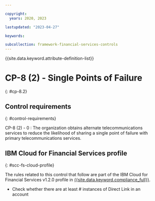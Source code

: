 ```yaml
---

copyright:
  years: 2020, 2023

lastupdated: "2023-04-27"

keywords:

subcollection: framework-financial-services-controls
---
```


{{site.data.keyword.attribute-definition-list}}

               
# CP-8 (2) - Single Points of Failure
{: #cp-8.2}

## Control requirements
{: #control-requirements}

CP-8 (2) - 0
    : The organization obtains alternate telecommunications services to reduce the likelihood of sharing a single point of failure with primary telecommunications services.

## IBM Cloud for Financial Services profile
{: #scc-fs-cloud-profile}

The rules related to this control that follow are part of the IBM Cloud for Financial Services v1.2.0 profile in [{{site.data.keyword.compliance_full}}](/docs/security-compliance?topic=security-compliance-getting-started).

- Check whether there are at least # instances of Direct Link in an account





